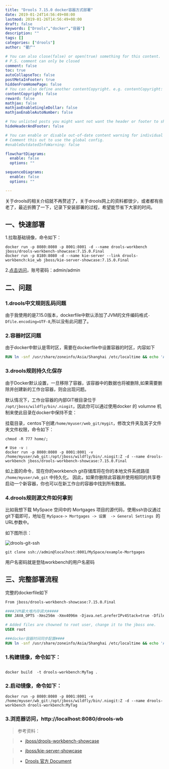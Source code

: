 ```yaml
---
title: "Drools 7.15.0 docker容器方式部署"
date: 2019-01-24T14:56:49+08:00
lastmod: 2019-01-26T14:56:49+08:00
draft: false
keywords: ["Drools","docker","容器"]
description: ""
tags: []
categories: ["drools"]
author: "瞿广"

# You can also close(false) or open(true) something for this content.
# P.S. comment can only be closed
comment: false
toc: true
autoCollapseToc: false
postMetaInFooter: true
hiddenFromHomePage: false
# You can also define another contentCopyright. e.g. contentCopyright: "This is another copyright."
contentCopyright: false
reward: false
mathjax: false
mathjaxEnableSingleDollar: false
mathjaxEnableAutoNumber: false

# You unlisted posts you might want not want the header or footer to show
hideHeaderAndFooter: false

# You can enable or disable out-of-date content warning for individual post.
# Comment this out to use the global config.
#enableOutdatedInfoWarning: false

flowchartDiagrams:
  enable: false
  options: ""

sequenceDiagrams: 
  enable: false
  options: ""

---
```




关于drools的相关介绍就不再赘述了，关于drools网上的资料都很少，或者都有些老了，最近折腾了一下，记录下安装部署的过程，希望能节省下大家的时间。
<!--more-->

## 一、快速部署
1.拉取基础镜像，命令如下：

  ```shell
  docker run -p 8080:8080 -p 8001:8001 -d --name drools-workbench jboss/drools-workbench-showcase:7.15.0.Final
  docker run -p 8180:8080 -d --name kie-server --link drools-workbench:kie_wb jboss/kie-server-showcase:7.15.0.Final
  ```
2.[点击访问](http://localhost:8080/drools-wb)，账号密码：admin/admin


## 二、问题

### 1.drools中文规则乱码问题

由于我使用的是7.15.0版本，dockerfile中默认添加了JVM的文件编码格式`-Dfile.encoding=UTF-8`,所以没有此问题了。

### 2.容器时区问题

由于docker中默认是零时区，需要在dockerfile中设置容器的时区，内容如下
```Dockerfile
RUN ln -snf /usr/share/zoneinfo/Asia/Shanghai /etc/localtime && echo 'Asia/Shanghai' > /etc/timezone
```

### 3.drools规则持久化保存

由于Docker默认设置，一旦移除了容器，该容器中的数据也将被删除,如果需要删除并创建新的工作台容器，则会出现问题。

默认情况下，工作台容器的内部GIT根目录位于 `/opt/jboss/wildfly/bin/.niogit`，因此你可以通过使用docker 的 volumne 机制来使此目录在docker中保持不变：

挂载目录，centos下创建`/home/myuser/web_git/mygit`，修改文件夹及其子文件夹文件权限，命令如下：

```shell
chmod -R 777 home/;
```
```shell
# Use -v :
docker run -p 8080:8080 -p 8001:8001 -v /home/myuser/wb_git:/opt/jboss/wildfly/bin/.niogit:Z -d --name drools-workbench jboss/drools-workbench-showcase:7.15.0.Final
```

如上面的命令，现在你的workbench git存储库将在你的本地文件系统路径 `/home/myuser/wb_git` 中持久化。 因此，如果你删除此容器并使用相同的共享卷启动一个新容器，你也可以在新工作台的容器中找到所有数据。

### 4.drools规则源文件如何拿到

比如我想下载 MySpace 空间中的 Mortgages 项目的源代码，使用ssh协议通过git下载即可，地址在 `MySpace-> Mortgages -> 设置  -> General Settings `的URL参数中。


如下图所示：

![drools-git-ssh](/img/drools-git-ssh.png)

```
git clone ssh://admin@localhost:8001/MySpace/example-Mortgages
```

用户名密码就是登陆workbench的用户名密码

## 三、完整部署流程

完整的dockerfile如下

```dockerfile
From jboss/drools-workbench-showcase:7.15.0.Final

####JVM最大堆内存调大#####
ENV JAVA_OPTS -Xms256m -Xmx4096m -Djava.net.preferIPv4Stack=true -Dfile.encoding=UTF-8

# Added files are chowned to root user, change it to the jboss one.
USER root

###docker容器时间同步配置####
RUN ln -snf /usr/share/zoneinfo/Asia/Shanghai /etc/localtime && echo 'Asia/Shanghai' > /etc/timezone

```

### 1.构建镜像，命令如下：
```shell

docker build  -t drools-workbench:MyTag .
```
### 2.启动镜像，命令如下：
```shell
docker run -p 8080:8080 -p 8001:8001 -v /home/myuser/wb_git:/opt/jboss/wildfly/bin/.niogit:Z -d --name drools-workbench drools-workbench:MyTag
```
### 3.浏览器访问，http://localhost:8080/drools-wb


>参考资料：

>   - [jboss/drools-workbench-showcase](https://hub.docker.com/r/jboss/drools-workbench-showcase)

>   - [jboss/kie-server-showcase](https://hub.docker.com/r/jboss/kie-server-showcase)

>   - [Drools 官方 Document](https://docs.jboss.org/drools/release/7.16.0.Final/drools-docs/html_single/index.html)